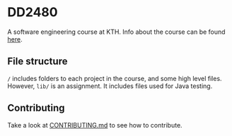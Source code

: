 # DD2480
A software engineering course at KTH. Info about the course can be found [here](https://www.kth.se/student/kurser/kurs/DD2480?l=en).

## File structure
`/` includes folders to each project in the course, and some high level files. However, `lib/` is an assignment. It includes files used for Java testing.

## Contributing
Take a look at [CONTRIBUTING.md](./CONTRIBUTING.md) to see how to contribute.